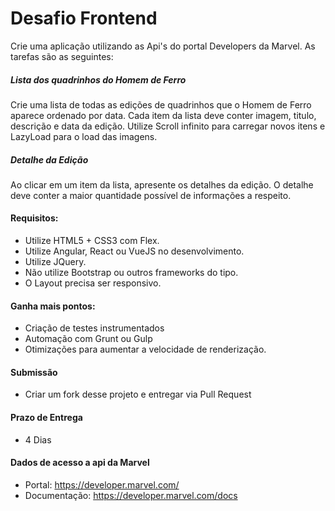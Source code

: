 # Desafio Frontend
Crie uma aplicação utilizando as Api's do portal Developers da Marvel. As tarefas são as seguintes: 

##### Lista dos quadrinhos do Homem de Ferro ###
Crie uma lista de todas as edições de quadrinhos que o Homem de Ferro aparece ordenado por data. Cada item da lista deve conter imagem, titulo, descrição e data da edição. 
Utilize Scroll infinito para carregar novos itens e LazyLoad para o load das imagens.

##### Detalhe da Edição ###
Ao clicar em um item da lista, apresente os detalhes da edição. O detalhe deve conter a maior quantidade possível de informações a respeito.

#### Requisitos:
 - Utilize HTML5 + CSS3 com Flex.
 - Utilize Angular, React ou VueJS no desenvolvimento.
 - Utilize JQuery.
 - Não utilize Bootstrap ou outros frameworks do tipo.
 - O Layout precisa ser responsivo.

#### Ganha mais pontos:
 -  Criação de testes instrumentados
 -  Automação com Grunt ou Gulp
 -  Otimizações para aumentar a velocidade de renderização.
 
#### Submissão
 - Criar um fork desse projeto e entregar via Pull Request

#### Prazo de Entrega
 - 4 Dias

#### Dados de acesso a api da Marvel
 - Portal: https://developer.marvel.com/
 - Documentação: https://developer.marvel.com/docs